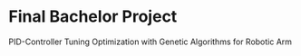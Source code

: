 # Final Bachelor Project
PID-Controller Tuning Optimization with Genetic Algorithms for Robotic Arm
